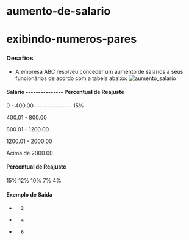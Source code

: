 # aumento-de-salario

# exibindo-numeros-pares

### Desafios 
- A empresa ABC resolveu conceder um aumento de salários a seus funcionários de acordo com a tabela abaixo:
![aumento_salario](https://user-images.githubusercontent.com/82780957/188334533-c939827f-3a0d-4a56-ae62-0d20accdd3d0.png)


#### Salário  ---------------  Percentual de Reajuste
 0 - 400.00  ---------------   15%
 
 400.01 - 800.00
 
 800.01 - 1200.00
 
 1200.01 - 2000.00
 
Acima de 2000.00

#### Percentual de Reajuste
15%
12%
10%
7%
4%            
#### Exemplo de Saida                                
-       2                                       
-       4
-       6

